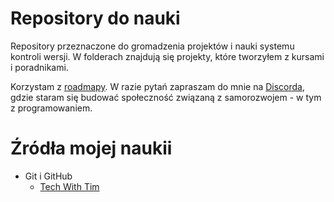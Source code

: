 # Repository do nauki
Repository przeznaczone do gromadzenia projektów i nauki systemu kontroli wersji. W folderach znajdują się projekty, które tworzyłem z kursami i poradnikami.

Korzystam z [roadmapy](https://roadmap.sh/backend). W razie pytań zapraszam do mnie na [Discorda](https://discord.gg/SRp5sEdvQf), gdzie staram się budować społeczność związaną z samorozwojem - w tym z programowaniem.

# Źródła mojej naukii
- Git i GitHub
    - [Tech With Tim](https://www.youtube.com/watch?v=DVRQoVRzMIY&t)
